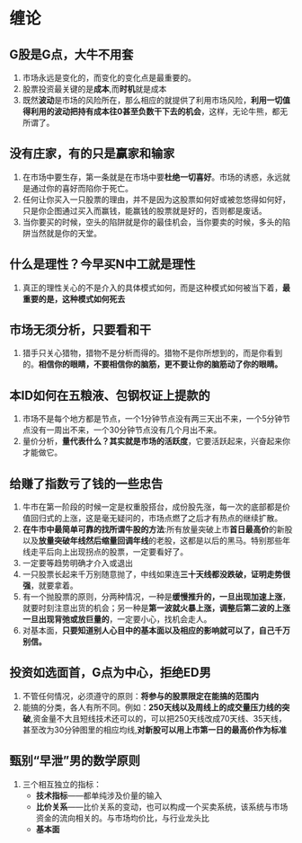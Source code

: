 # 缠论

## G股是G点，大牛不用套

1. 市场永远是变化的，而变化的变化点是最重要的。
2. 股票投资最关键的是**成本**,而**时机**就是成本
3. 既然**波动**是市场的风险所在，那么相应的就提供了利用市场风险，**利用一切值得利用的波动把持有成本往0甚至负数干下去的机会**，这样，无论牛熊，都无所谓了。

## 没有庄家，有的只是赢家和输家

1. 在市场中要生存，第一条就是在市场中要**杜绝一切喜好**。市场的诱惑，永远就是通过你的喜好而陷你于死亡。
2. 任何让你买入一只股票的理由，并不是因为这股票如何好或被忽悠得如何好，只是你企图通过买入而赢钱，能赢钱的股票就是好的，否则都是废话。
3. 当你要买的时候，空头的陷阱就是你的最佳机会，当你要卖的时候，多头的陷阱当然就是你的天堂。

## 什么是理性？今早买N中工就是理性

1. 真正的理性关心的不是介入的具体模式如何，而是这种模式如何被当下着，**最重要的是，这种模式如何死去**

## 市场无须分析，只要看和干

1. 猎手只关心猎物，猎物不是分析而得的。猎物不是你所想到的，而是你看到的。**相信你的眼睛，不要相信你的脑筋，更不要让你的脑筋动了你的眼睛。**

## 本ID如何在五粮液、包钢权证上提款的

1. 市场不是每个地方都是节点，一个1分钟节点没有两三天出不来，一个5分钟节点没有一周出不来，一个30分钟节点没有几个月出不来。
2. 量价分析，**量代表什么？其实就是市场的活跃度**，它要活跃起来，兴奋起来你才能做它。

## 给赚了指数亏了钱的一些忠告

1. 牛市在第一阶段的时候一定是权重股搭台，成份股先涨，每一次的底部都是价值回归式的上涨，这是毫无疑问的，市场点燃了之后才有热点的继续扩散。
2. **在牛市中最简单可靠的找所谓牛股的方法**:所有放量突破上市**首日最高价**的新股以及**放量突破年线然后缩量回调年线**的老股，这都是以后的黑马。特别那些年线走平后向上出现拐点的股票，一定要看好了。
3. 一定要等趋势明确才介入或退出
4. 一只股票长起来千万别随意抛了，中线如果连**三十天线都没跌破，证明走势很强**，就要拿着。
5. 有一个抛股票的原则，分两种情况，一种是**缓慢推升的，一旦出现加速上涨**，就要时刻注意出货的机会；另一种是**第一波就火暴上涨，调整后第二波的上涨一旦出现背弛或放巨量的**，一定要小心，找机会走人。
6. 对基本面，**只要知道别人心目中的基本面以及相应的影响就可以了，自己千万别信。**

## 投资如选面首，G点为中心，拒绝ED男

1. 不管任何情况，必须遵守的原则：**将参与的股票限定在能搞的范围内**
2. 能搞的分类，各人有所不同。例如：**250天线以及周线上的成交量压力线的突破**,资金量不大且短线技术还可以的，可以把250天线改成70天线、35天线，甚至改为30分钟图里的相应均线,**对新股可以用上市第一日的最高价作为标准**

## 甄别“早泄”男的数学原则

1. 三个相互独立的指标：
    * **技术指标**——都单纯涉及价量的输入
    * **比价关系**——比价关系的变动，也可以构成一个买卖系统，该系统与市场资金的流向相关的。与市场均价比，与行业龙头比
    * **基本面**
